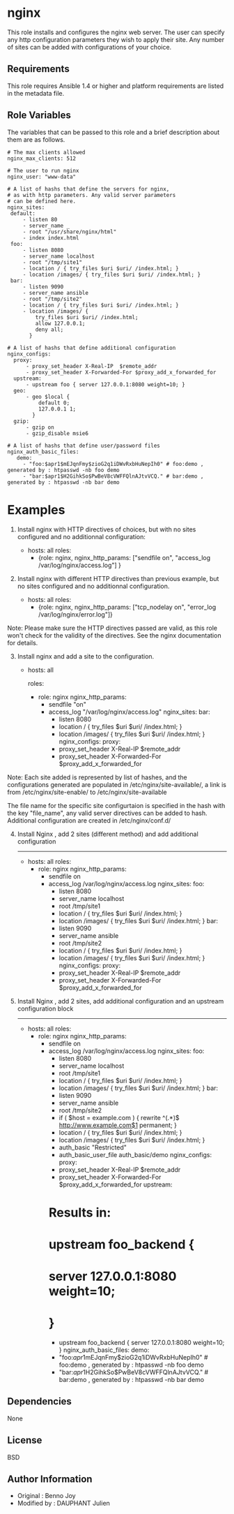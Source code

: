 nginx
=====

This role installs and configures the nginx web server. The user can specify
any http configuration parameters they wish to apply their site. Any number of
sites can be added with configurations of your choice.

Requirements
------------

This role requires Ansible 1.4 or higher and platform requirements are listed
in the metadata file.

Role Variables
--------------

The variables that can be passed to this role and a brief description about
them are as follows.

```
# The max clients allowed
nginx_max_clients: 512 

# The user to run nginx
nginx_user: "www-data"

# A list of hashs that define the servers for nginx,
# as with http parameters. Any valid server parameters
# can be defined here.
nginx_sites:
 default:
     - listen 80
     - server_name _
     - root "/usr/share/nginx/html"
     - index index.html
 foo:
     - listen 8080
     - server_name localhost
     - root "/tmp/site1"
     - location / { try_files $uri $uri/ /index.html; }
     - location /images/ { try_files $uri $uri/ /index.html; }
 bar:
     - listen 9090
     - server_name ansible
     - root "/tmp/site2"
     - location / { try_files $uri $uri/ /index.html; }
     - location /images/ {
         try_files $uri $uri/ /index.html;
         allow 127.0.0.1;
         deny all;
       }

# A list of hashs that define additional configuration
nginx_configs:
  proxy:
      - proxy_set_header X-Real-IP  $remote_addr
      - proxy_set_header X-Forwarded-For $proxy_add_x_forwarded_for
  upstream:
      - upstream foo { server 127.0.0.1:8080 weight=10; }
  geo:
      - geo $local {
          default 0;
          127.0.0.1 1;
        }
  gzip:
      - gzip on
      - gzip_disable msie6

# A list of hashs that define user/password files
nginx_auth_basic_files:
   demo:
     - "foo:$apr1$mEJqnFmy$zioG2q1iDWvRxbHuNepIh0" # foo:demo , generated by : htpasswd -nb foo demo
     - "bar:$apr1$H2GihkSo$PwBeV8cVWFFQlnAJtvVCQ." # bar:demo , generated by : htpasswd -nb bar demo

```

Examples
========

1) Install nginx with HTTP directives of choices, but with no sites
configured and no additionnal configuration:

    - hosts: all
      roles:
      - {role: nginx,
         nginx_http_params: ["sendfile on", "access_log /var/log/nginx/access.log"]
                              }


2) Install nginx with different HTTP directives than previous example, but no
sites configured and no additionnal configuration.

    - hosts: all
      roles:
      - {role: nginx,
         nginx_http_params: ["tcp_nodelay on", "error_log /var/log/nginx/error.log"]}

Note: Please make sure the HTTP directives passed are valid, as this role
won't check for the validity of the directives. See the nginx documentation
for details.

3) Install nginx and add a site to the configuration.

    - hosts: all

      roles:
      - role: nginx
        nginx_http_params:
          - sendfile "on"
          - access_log "/var/log/nginx/access.log"
        nginx_sites:
          bar:
            - listen 8080
            - location / { try_files $uri $uri/ /index.html; }
            - location /images/ { try_files $uri $uri/ /index.html; }
        nginx_configs:
          proxy:
            - proxy_set_header X-Real-IP  $remote_addr
            - proxy_set_header X-Forwarded-For $proxy_add_x_forwarded_for

Note: Each site added is represented by list of hashes, and the configurations
generated are populated in /etc/nginx/site-available/, a link is from /etc/nginx/site-enable/ to /etc/nginx/site-available

The file name for the specific site configurtaion is specified in the hash
with the key "file_name", any valid server directives can be added to hash.
Additional configuration are created in /etc/nginx/conf.d/

4) Install Nginx , add 2 sites (different method) and add additional configuration

    ---
    - hosts: all
      roles:
        - role: nginx
          nginx_http_params:
            - sendfile on
            - access_log /var/log/nginx/access.log
          nginx_sites:
             foo:
               - listen 8080
               - server_name localhost
               - root /tmp/site1
               - location / { try_files $uri $uri/ /index.html; }
               - location /images/ { try_files $uri $uri/ /index.html; }
             bar:
               - listen 9090
               - server_name ansible
               - root /tmp/site2
               - location / { try_files $uri $uri/ /index.html; }
               - location /images/ { try_files $uri $uri/ /index.html; }
          nginx_configs:
             proxy:
                - proxy_set_header X-Real-IP  $remote_addr
                - proxy_set_header X-Forwarded-For $proxy_add_x_forwarded_for

5) Install Nginx , add 2 sites, add additional configuration and an upstream configuration block

    ---
    - hosts: all
      roles:
        - role: nginx
          nginx_http_params:
            - sendfile on
            - access_log /var/log/nginx/access.log
          nginx_sites:
            foo:
               - listen 8080
               - server_name localhost
               - root /tmp/site1
               - location / { try_files $uri $uri/ /index.html; }
               - location /images/ { try_files $uri $uri/ /index.html; }
            bar:
               - listen 9090
               - server_name ansible
               - root /tmp/site2
               - if ( $host = example.com ) { rewrite ^(.*)$ http://www.example.com$1 permanent; }
               - location / { try_files $uri $uri/ /index.html; }
               - location /images/ { try_files $uri $uri/ /index.html; }
               - auth_basic            "Restricted"
               - auth_basic_user_file  auth_basic/demo
          nginx_configs:
            proxy:
                - proxy_set_header X-Real-IP  $remote_addr
                - proxy_set_header X-Forwarded-For $proxy_add_x_forwarded_for
            upstream:
                # Results in:
                # upstream foo_backend {
                #   server 127.0.0.1:8080 weight=10;
                # }
                - upstream foo_backend { server 127.0.0.1:8080 weight=10; }
          nginx_auth_basic_files:
            demo:
               - "foo:$apr1$mEJqnFmy$zioG2q1iDWvRxbHuNepIh0" # foo:demo , generated by : htpasswd -nb foo demo
               - "bar:$apr1$H2GihkSo$PwBeV8cVWFFQlnAJtvVCQ." # bar:demo , generated by : htpasswd -nb bar demo


Dependencies
------------

None

License
-------

BSD

Author Information
------------------

- Original : Benno Joy
- Modified by : DAUPHANT Julien

